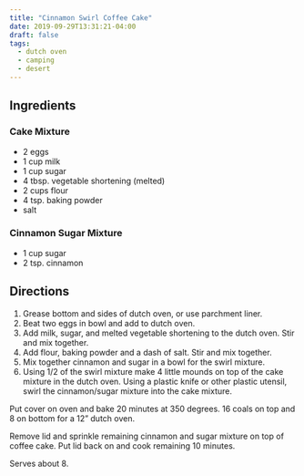 ```yaml
---
title: "Cinnamon Swirl Coffee Cake"
date: 2019-09-29T13:31:21-04:00
draft: false
tags:
  - dutch oven
  - camping
  - desert
---
```


## Ingredients

### Cake Mixture

- 2 eggs
- 1 cup milk
- 1 cup sugar
- 4 tbsp. vegetable shortening (melted)
- 2 cups flour
- 4 tsp. baking powder
- salt

### Cinnamon Sugar Mixture

- 1 cup sugar
- 2 tsp. cinnamon

## Directions

1. Grease bottom and sides of dutch oven, or use parchment liner.
2. Beat two eggs in bowl and add to dutch oven.
3. Add milk, sugar, and melted vegetable shortening to the dutch oven. Stir and mix together.
4. Add flour, baking powder and a dash of salt. Stir and mix together.
5. Mix together cinnamon and sugar in a bowl for the swirl mixture.
6. Using 1/2 of the swirl mixture make 4 little mounds on top of the cake mixture in the dutch oven. Using a plastic knife or other plastic utensil, swirl the cinnamon/sugar mixture into the cake mixture.

Put cover on oven and bake 20 minutes at 350 degrees. 16 coals on top and 8 on bottom for a 12” dutch oven.

Remove lid and sprinkle remaining cinnamon and sugar mixture on top of coffee cake. Put lid back on and cook remaining 10 minutes.

Serves about 8.
